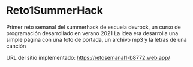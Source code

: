 # Reto1SummerHack
Primer reto semanal del summerhack de escuela devrock, un curso de programación desarrollado en verano 2021
La idea era desarrolla una simple página con una foto de portada, un archivo mp3 y la letras de una canción


URL del sitio implementado:
https://retosemanal1-b8772.web.app/
